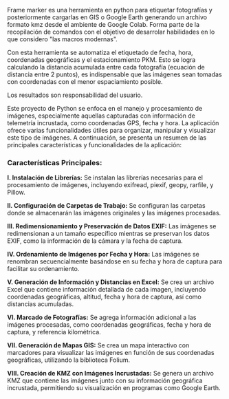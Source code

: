 Frame marker es una herramienta en python para etiquetar fotografías y posteriormente cargarlas en GIS o Google Earth generando un archivo formato kmz desde el ambiente de Google Colab. Forma parte de la recopilación de comandos con el objetivo de desarrolar habilidades en lo que considero "las macros modernas". 

Con esta herramienta se automatiza el etiquetado de fecha, hora, coordenadas geográficas y el estacionamiento PKM. Esto se logra calculando la distancia acumulada entre cada fotografía (ecuación de distancia entre 2 puntos), es indispensable que las imágenes sean tomadas con coordenadas con el menor espaciamiento posible.

Los resultados son responsabilidad del usuario.

Este proyecto de Python se enfoca en el manejo y procesamiento de imágenes, especialmente aquellas capturadas con información de telemetría incrustada, como coordenadas GPS, fecha y hora. La aplicación ofrece varias funcionalidades útiles para organizar, manipular y visualizar este tipo de imágenes. A continuación, se presenta un resumen de las principales características y funcionalidades de la aplicación:

### Características Principales:

**I. Instalación de Librerías:**
Se instalan las librerías necesarias para el procesamiento de imágenes, incluyendo exifread, piexif, geopy, rarfile, y Pillow.

**II. Configuración de Carpetas de Trabajo:**
Se configuran las carpetas donde se almacenarán las imágenes originales y las imágenes procesadas.

**III. Redimensionamiento y Preservación de Datos EXIF:**
Las imágenes se redimensionan a un tamaño específico mientras se preservan los datos EXIF, como la información de la cámara y la fecha de captura.

**IV. Ordenamiento de Imágenes por Fecha y Hora:**
Las imágenes se renombran secuencialmente basándose en su fecha y hora de captura para facilitar su ordenamiento.

**V. Generación de Información y Distancias en Excel:**
Se crea un archivo Excel que contiene información detallada de cada imagen, incluyendo coordenadas geográficas, altitud, fecha y hora de captura, así como distancias acumuladas.

**VI. Marcado de Fotografías:**
Se agrega información adicional a las imágenes procesadas, como coordenadas geográficas, fecha y hora de captura, y referencia kilométrica.

**VII. Generación de Mapas GIS:**
Se crea un mapa interactivo con marcadores para visualizar las imágenes en función de sus coordenadas geográficas, utilizando la biblioteca Folium.

**VIII. Creación de KMZ con Imágenes Incrustadas:**
Se genera un archivo KMZ que contiene las imágenes junto con su información geográfica incrustada, permitiendo su visualización en programas como Google Earth.

